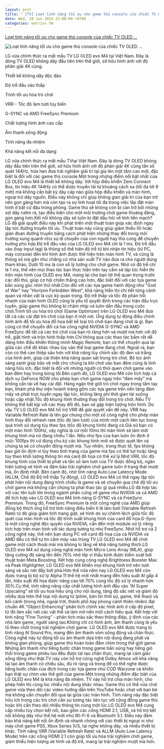 ```yaml
---
layout: post
title: " [TV] Loạt tính năng tối ưu cho game thủ console của chiếc TV OLED ..."
date: Wed, 19 Jun 2024 22:00:00 +0700
categories: entries VN
---
```

[Loạt tính năng tối ưu cho game thủ console của chiếc TV OLED ...](https://vnreview.vn/threads/loat-tinh-nang-toi-uu-cho-game-thu-console-cua-chiec-tv-oled-khong-day-dau-tien-tren-the-gioi-lg-oled-evo-m4.43334/)

![Loạt tính năng tối ưu cho game thủ console của chiếc TV OLED ...](https://vnreview.vn/attachments/oled-m4-evo-05-zero-connect-d-jpg.7720/)

LG vừa chính thức ra mắt mẫu TV LG OLED evo M4 tại Việt Nam. Đây là dòng TV OLED không dây đầu tiên trên thế giới, sở hữu hình ảnh với độ phân giải 4K cùng.

Thiết kế không dây độc đáo​

Độ trễ đầu vào thấp​

Trình tối ưu hóa trò chơi​

VRR - Tốc độ làm tươi tùy biến​

G-SYNC và AMD FreeSync Premium​

Chất lượng hình ảnh cao cấp​

Âm thanh sống động​

Tính năng đa nhiệm​

Khả năng kết nối đa dạng​

LG vừa chính thức ra mắt mẫu TVtại Việt Nam. Đây là dòng TV OLED không dây đầu tiên trên thế giới, sở hữu hình ảnh với độ phân giải 4K cùng tần số quét 144Hz, hứa hẹn đưa trải nghiệm giải trí tại gia lên một tầm cao mới, đặc biệt là đối với các game thủ console.Một trong những điểm nổi bật nhất của LG OLED evo M4 là thiết kế không dây. Với hộp điều khiển Zero Connect Box, tín hiệu 4K 144Hz có thể được truyền tải từ khoảng cách xa (tối đa tới 9 mét) mà không cần bất kỳ dây cáp nào giữa hộp điều khiển và màn hình, ngoại trừ dây nguồn. Điều này không chỉ giúp không gian giải trí của bạn trở nên gọn gàng hơn mà còn tạo ra sự linh hoạt tối đa trong việc lắp đặt màn hình ở bất cứ đâu trong phòng. Game thủ sẽ không còn bị cản trở bởi những sợi dây rườm rà, tạo điều kiện cho một môi trường chơi game thoáng đãng, gọn gàng hơn.Kết nối không dây sẽ luôn bị đặt dấu hỏi về tính liền mạch? LG đã giải quyết điều này khi phát triển một thuật toán giúp xác định ngay lập tức đường truyền tối ưu. Thuật toán này cũng giúp giảm thiểu lỗi hoặc gián đoạn đường truyền bằng cách phát hiện những thay đổi trong môi trường xung quanh như sự di chuyển của con người hay thú cưng để chuyển hướng phù hợp.Độ trễ đầu vào của LG OLED evo M4 chỉ là 1 ms. Độ trễ đầu vào (hay Input lag) là thông số thể hiện độ trễ từ khi nhận tín hiệu (từ PC, máy console) đến khi hình ảnh được thể hiện trên màn hình TV, và cũng là thông số mà gần như chẳng có nhà sản xuất TV nào đưa ra cho người dùng tham khảo. Dưới 10 ms là con số lý tưởng cho chơi game. Nhờ có độ trễ chỉ là 1 ms, thế nên mọi thao tác bạn thực hiện trên tay cầm sẽ lập tức hiển thị trên màn hình của OLED evo M4, mang lại cho bạn lợi thế quan trọng trước các đối thủ, giúp cơ hội chiến thắng cao hơn, đặc biệt đối với các tựa game bắn súng góc nhìn thứ nhất.Còn đối với các tựa game hành động như "God of War" hay "Horizon Forbidden West", khả năng hiển thị chi tiết từng cảnh quan và nhân vật là cực kỳ quan trọng. Độ trễ thấp và tốc độ phản hồi nhanh của màn hình OLED cũng là yếu tố quyết định trong các trận đấu trực tuyến, giúp game thủ không bị chậm nhịp và luôn dẫn đầu trong cuộc chơi.Trình tối ưu hóa trò chơi (Game Optimizer) trên LG OLED evo M4 đưa tất cả các cài đặt trò chơi của bạn ở một nơi. Ứng dụng tự động điều chỉnh hình ảnh để tối ưu hóa đồ họa bất kể loại trò chơi bạn đang chơi là gì. Bạn cũng có thể chuyển đổi cả hai công nghệ NVIDIA G-SYNC và AMD FreeSync để tất cả các trò chơi của bạn rõ ràng hơn và mượt mà hơn với độ trễ, giật hình và trộn hình thấp hơn.Chỉ thông qua các thao tác bấm rất dễ dàng trên điều khiển thông minh Magic Remote, bạn có thể chuyển qua lại giữa các chế độ khác nhau tùy vào thể loại game đang chơi. Ngoài ra, bạn còn có thể can thiệp sâu hơn với khả năng tùy chỉnh sắc độ đen và trắng của hình ảnh, giúp cải thiện khả năng quan sát trong trò chơi. Bộ lọc ánh sáng xanh giúp bảo vệ mắt cho chúng ta khi chơi vào ban đêm cũng là tính năng hữu ích, đặc biệt là đối với những người có thói quen chơi game vào ban đêm hay trong bóng tối.Bên cạnh đó, LG OLED evo M4 còn tích hợp cả dịch vụ GeForce NOW cho phép bạn chơi game ngay trên “đám mây” mà không cần tải về hay cài đặt. Hàng ngàn thế giới trò chơi ngay trong tầm tay bạn, khám phá thư viện hoành tráng gồm các tựa game trên nền tảng đám mây và phát trực tuyến ngay lập tức, không lãng phí thời gian tải xuống hoặc cập nhật.Tốc độ khung hình thường thay đổi trong trò chơi. Nếu TV không thể bắt kịp với các thay đổi đó, bạn sẽ gặp hiện tượng trộn hình. Do vậy TV LG OLED evo M4 hỗ trợ VRR để giải quyết vấn đề này. VRR hay Variable Refresh Rate là tên gọi chung cho một số công nghệ cho phép màn hình thay đổi refresh rate (tốc độ làm tươi) của mình một cách liên tục trong quá trình sử dụng tùy theo fps (tốc độ khung hình) đang có.Giả sử bạn có một màn hình 100Hz, vậy nghĩa là cứ mỗi 10ms thì màn hình sẽ làm mới khung hình mà nó đang chiếu 1 lần. Nếu như fps của bạn luôn ổn định ở mức 100fps thì cứ đúng chu kỳ các khung hình mới sẽ được quét lên và chúng ta sẽ có chuyển động mượt mà. Tuy nhiên, trong thực tế, fps không bao giờ ổn định vì tùy theo tình trạng của game mà fps có thể tụt hoặc tăng tùy theo khối lượng thông tin mà card đồ họa có thể xử lý.Nhờ VRR, tốc độ khung hình của thiết bị phát và tần số làm tươi của TV được đồng bộ, ngăn hiện tượng xé hình và đảm bảo trải nghiệm chơi game luôn ở trạng thái mượt mà, ổn định nhất. Bên cạnh đó, nhờ tính năng Auto Low Latency Mode (ALLM, Chế độ Độ trễ thấp Tự động), LG OLED evo M4 có thể ngay lập tức phát hiện nội dung đang trình chiếu là game và sẽ chuyển qua chế độ tối ưu chơi game mà không cần chúng ta phải thao tác gì quá nhiều.LG đã hợp tác với các tên tuổi lớn trong ngành phần cứng về game như NVIDIA và cả AMD để tích hợp vào LG OLED evo M4 tính năng G-SYNC và cả FreeSync Premium. Trong đó, FreeSync Premium là một công nghệ của AMD giúp đồng bộ thích ứng hỗ trợ tính năng điều biến tỉ lệ làm tươi (Variable Refresh Rate) từ đó giúp giảm tình trạng giật, xé hình do sự chênh lệch giữa tốc độ quét của màn hình và tốc độ trình xuất khung hình của card đồ họa.G-Sync là một công nghệ độc quyền của NVIDIA, cần đến một module xử lý riêng tích hợp trên màn hình với tác dụng tương tự như FreeSync. Nhờ hỗ trợ cả 2 công nghệ này, thế nên bạn dùng PC với card đồ họa của cả NVIDIA và AMD đều có thể tự tin cắm máy vào trong TV LG OLED evo M4 để chơi game một cách thoải mái mà không lo lắng về khả năng tương thích.LG OLED evo M4 sử dụng công nghệ màn hình Micro Lens Array (MLA), giúp tăng cường độ sáng lên đến 70% nhờ lớp vi thấu kính được kiểm soát bởi thuật toán Meta Boosting. Kết hợp cùng công nghệ Brightness Booster Max và Peak Highlighter, LG OLED evo M4 khiến mọi khung hình trở nên tươi sáng và sắc nét đầy bứt phá.Hơn thế nữa năm nay LG OLED evo M4 còn được trang bị bộ xử lý Alpha 11 thế hệ mới nhất mang đến hiệu suất AI gấp 4 lần, hiệu suất đồ họa được nâng cao tới 70% cùng tốc độ xử lý nhanh hơn 30%.Cụ thể, tính năng nâng cấp chất lượng hình ảnh đầu vào “AI Super Upscaling” sẽ tối ưu hoá hiệu ứng cho nội dung, tăng độ sắc nét và giảm độ nhiễu dựa trên thể loại nội dung từ (phim, bản tin thời sự, game, thể thao) và bối cảnh (trong nhà, ngoài trời, thành phố hay phong cảnh thiên nhiên) đạt chuẩn 4K.“Object Enhancing” phân tích chính xác hình ảnh ở cấp độ pixel, từ đó làm sắc nét các vật thể và làm mờ nền một cách hiệu quả. Kết hợp với tính năng “Fine Tuning” - phân tích màu sắc theo thông điệp, ý định của các nhà làm game, người sáng tạo.Không chỉ có hình ảnh, âm thanh cũng là yếu tố then chốt trong trải nghiệm chơi game. LG OLED evo M4 được trang bị tính năng AI Sound Pro, mang đến âm thanh vòm sống động và chân thực. Công nghệ này tự động tối ưu âm thanh dựa trên nội dung đang phát và không gian phòng, giúp game thủ hoàn toàn đắm chìm trong thế giới game. Những âm thanh như tiếng bước chân trong game bắn súng hay tiếng gió thổi trong game phiêu lưu đều được tái tạo chân thực, mang lại cảm giác sống động như thật.TV này còn hỗ trợ công nghệ Dolby Atmos với khả năng tái tạo âm thanh có chiều sâu, đủ rõ ràng và trong để có thể nghe được tiếng bước chân của địch trong các tựa game như COD Warzone và khiến bạn thật sự chìm vào thế giới của game.Một trong những điểm đặc biệt của LG OLED evo M4 là khả năng đa nhiệm. TV này hỗ trợ chia màn hình, cho phép hiển thị cùng lúc nhiều nội dung khác nhau. Game thủ có thể vừa chơi game vừa theo dõi các video hướng dẫn trên YouTube hoặc chat với bạn bè mà không cần chuyển đổi qua lại giữa các màn hình. Tính năng này đặc biệt hữu ích trong các trò chơi cần sự tương tác liên tục với cộng đồng game thủ hoặc khi cần theo dõi nhiều thông tin cùng một lúc.LG OLED evo M4 cung cấp nhiều tùy chọn kết nối, bao gồm các cổng HDMI 2.1, USB, và hỗ trợ kết nối không dây như thế hệ mới như Wi-Fi 6 và Bluetooth 5.1. Điều này đảm bảo khả năng kết nối ổn định và nhanh chóng với các thiết bị ngoại vi như máy chơi game PS5, Xbox Series X/S, tai nghe không dây, và nhiều thiết bị khác. Tính năng VRR (Variable Refresh Rate) và ALLM (Auto Low Latency Mode) trên các cổng HDMI 2.1 còn giúp tối ưu hóa trải nghiệm chơi game, giảm thiểu hiện tượng xé hình và độ trễ, mang lại trải nghiệm mượt mà hơn.

